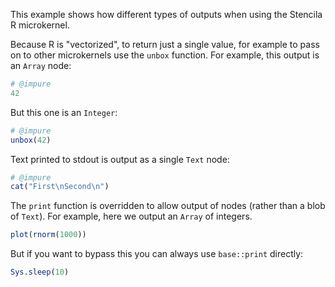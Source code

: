 This example shows how different types of outputs when using the Stencila R microkernel.

Because R is "vectorized", to return just a single value, for example to pass on to other microkernels use the `unbox` function. For example, this output is an `Array` node:

```r exec
# @impure
42
```

But this one is an `Integer`:

```r exec
# @impure
unbox(42)
```

Text printed to stdout is output as a single `Text` node:

```r exec
# @impure
cat("First\nSecond\n")
```

The `print` function is overridden to allow output of nodes (rather than a blob of `Text`). For example, here we output an `Array` of integers.

```r exec
plot(rnorm(1000))
```

But if you want to bypass this you can always use `base::print` directly:

```r exec
Sys.sleep(10)
```

